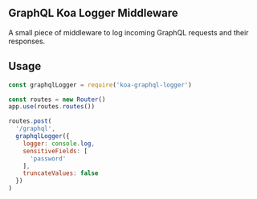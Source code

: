 GraphQL Koa Logger Middleware
-----------------------------

A small piece of middleware to log incoming GraphQL requests and their responses.

Usage
-----

```javascript
const graphqlLogger = require('koa-graphql-logger')

const routes = new Router()
app.use(routes.routes())

routes.post(
  '/graphql',
  graphqlLogger({
    logger: console.log,
    sensitiveFields: [
      'password'
    ],
    truncateValues: false
  })
)
```
